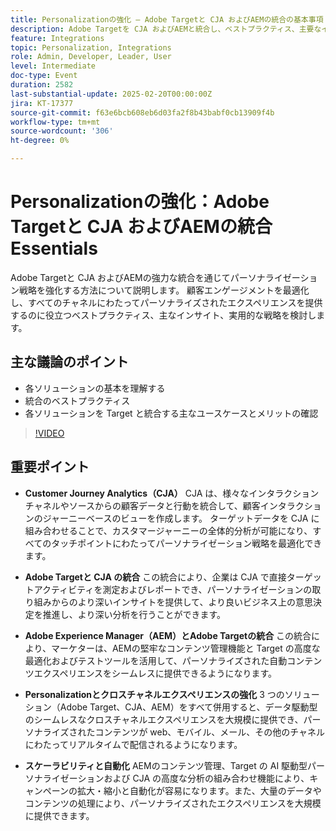 ```yaml
---
title: Personalizationの強化 – Adobe Targetと CJA およびAEMの統合の基本事項
description: Adobe Targetを CJA およびAEMと統合し、ベストプラクティス、主要なインサイト、実用的な戦略を検討することで、パーソナライゼーション戦略を強化し、顧客エンゲージメントを最適化し、すべてのチャネルにわたってパーソナライズされたエクスペリエンスを提供する方法を説明します。
feature: Integrations
topic: Personalization, Integrations
role: Admin, Developer, Leader, User
level: Intermediate
doc-type: Event
duration: 2582
last-substantial-update: 2025-02-20T00:00:00Z
jira: KT-17377
source-git-commit: f63e6bcb608eb6d03fa2f8b43babf0cb13909f4b
workflow-type: tm+mt
source-wordcount: '306'
ht-degree: 0%

---
```



# Personalizationの強化：Adobe Targetと CJA およびAEMの統合 Essentials

Adobe Targetと CJA およびAEMの強力な統合を通じてパーソナライゼーション戦略を強化する方法について説明します。 顧客エンゲージメントを最適化し、すべてのチャネルにわたってパーソナライズされたエクスペリエンスを提供するのに役立つベストプラクティス、主なインサイト、実用的な戦略を検討します。

## 主な議論のポイント

* 各ソリューションの基本を理解する
* 統合のベストプラクティス
* 各ソリューションを Target と統合する主なユースケースとメリットの確認

>[!VIDEO](https://video.tv.adobe.com/v/3444456/?learn=on&enablevpops)

## 重要ポイント

* **Customer Journey Analytics（CJA）** CJA は、様々なインタラクションチャネルやソースからの顧客データと行動を統合して、顧客インタラクションのジャーニーベースのビューを作成します。 ターゲットデータを CJA に組み合わせることで、カスタマージャーニーの全体的分析が可能になり、すべてのタッチポイントにわたってパーソナライゼーション戦略を最適化できます。

* **Adobe Targetと CJA の統合** この統合により、企業は CJA で直接ターゲットアクティビティを測定およびレポートでき、パーソナライゼーションの取り組みからのより深いインサイトを提供して、より良いビジネス上の意思決定を推進し、より深い分析を行うことができます。

* **Adobe Experience Manager（AEM）とAdobe Targetの統合** この統合により、マーケターは、AEMの堅牢なコンテンツ管理機能と Target の高度な最適化およびテストツールを活用して、パーソナライズされた自動コンテンツエクスペリエンスをシームレスに提供できるようになります。

* **Personalizationとクロスチャネルエクスペリエンスの強化** 3 つのソリューション（Adobe Target、CJA、AEM）をすべて併用すると、データ駆動型のシームレスなクロスチャネルエクスペリエンスを大規模に提供でき、パーソナライズされたコンテンツが web、モバイル、メール、その他のチャネルにわたってリアルタイムで配信されるようになります。

* **スケーラビリティと自動化** AEMのコンテンツ管理、Target の AI 駆動型パーソナライゼーションおよび CJA の高度な分析の組み合わせ機能により、キャンペーンの拡大・縮小と自動化が容易になります。また、大量のデータやコンテンツの処理により、パーソナライズされたエクスペリエンスを大規模に提供できます。